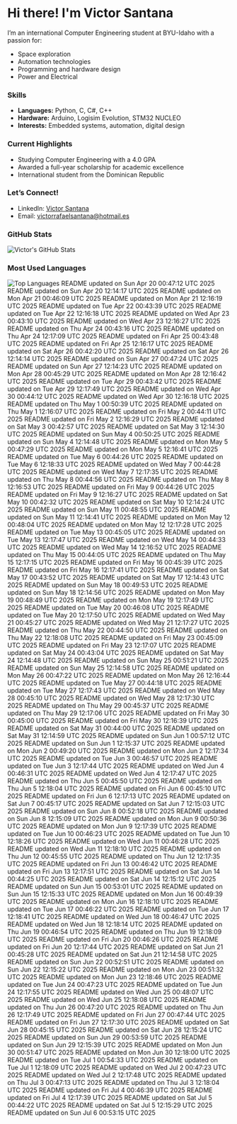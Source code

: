 # Hi there! I'm Victor Santana

I’m an international Computer Engineering student at BYU-Idaho with a passion for:
- Space exploration
- Automation technologies
- Programming and hardware design
- Power and Electrical

### Skills
- **Languages:** Python, C, C#, C++
- **Hardware:** Arduino, Logisim Evolution, STM32 NUCLEO
- **Interests:** Embedded systems, automation, digital design

### Current Highlights
- Studying Computer Engineering with a 4.0 GPA
- Awarded a full-year scholarship for academic excellence
- International student from the Dominican Republic

### Let’s Connect!
- LinkedIn: [Victor Santana](www.linkedin.com/in/victorrafaelsantana)
- Email: victorrafaelsantana@hotmail.es

### GitHub Stats
![Victor's GitHub Stats](https://github-readme-stats.vercel.app/api?username=vrsp05&show_icons=true&theme=tokyonight)

### Most Used Languages
![Top Languages](https://github-readme-stats.vercel.app/api/top-langs/?username=vrsp05&layout=compact&theme=tokyonight)
README updated on Sun Apr 20 00:47:12 UTC 2025
README updated on Sun Apr 20 12:14:17 UTC 2025
README updated on Mon Apr 21 00:46:09 UTC 2025
README updated on Mon Apr 21 12:16:19 UTC 2025
README updated on Tue Apr 22 00:43:39 UTC 2025
README updated on Tue Apr 22 12:16:18 UTC 2025
README updated on Wed Apr 23 00:43:10 UTC 2025
README updated on Wed Apr 23 12:16:27 UTC 2025
README updated on Thu Apr 24 00:43:16 UTC 2025
README updated on Thu Apr 24 12:17:09 UTC 2025
README updated on Fri Apr 25 00:43:48 UTC 2025
README updated on Fri Apr 25 12:16:17 UTC 2025
README updated on Sat Apr 26 00:42:20 UTC 2025
README updated on Sat Apr 26 12:14:14 UTC 2025
README updated on Sun Apr 27 00:47:24 UTC 2025
README updated on Sun Apr 27 12:14:23 UTC 2025
README updated on Mon Apr 28 00:45:29 UTC 2025
README updated on Mon Apr 28 12:16:42 UTC 2025
README updated on Tue Apr 29 00:43:42 UTC 2025
README updated on Tue Apr 29 12:17:49 UTC 2025
README updated on Wed Apr 30 00:44:12 UTC 2025
README updated on Wed Apr 30 12:16:18 UTC 2025
README updated on Thu May  1 00:50:39 UTC 2025
README updated on Thu May  1 12:16:07 UTC 2025
README updated on Fri May  2 00:44:11 UTC 2025
README updated on Fri May  2 12:16:29 UTC 2025
README updated on Sat May  3 00:42:57 UTC 2025
README updated on Sat May  3 12:14:30 UTC 2025
README updated on Sun May  4 00:50:25 UTC 2025
README updated on Sun May  4 12:14:48 UTC 2025
README updated on Mon May  5 00:47:29 UTC 2025
README updated on Mon May  5 12:16:41 UTC 2025
README updated on Tue May  6 00:44:26 UTC 2025
README updated on Tue May  6 12:18:33 UTC 2025
README updated on Wed May  7 00:44:28 UTC 2025
README updated on Wed May  7 12:17:35 UTC 2025
README updated on Thu May  8 00:44:56 UTC 2025
README updated on Thu May  8 12:16:53 UTC 2025
README updated on Fri May  9 00:44:26 UTC 2025
README updated on Fri May  9 12:16:27 UTC 2025
README updated on Sat May 10 00:42:32 UTC 2025
README updated on Sat May 10 12:14:24 UTC 2025
README updated on Sun May 11 00:48:55 UTC 2025
README updated on Sun May 11 12:14:41 UTC 2025
README updated on Mon May 12 00:48:04 UTC 2025
README updated on Mon May 12 12:17:28 UTC 2025
README updated on Tue May 13 00:45:05 UTC 2025
README updated on Tue May 13 12:17:47 UTC 2025
README updated on Wed May 14 00:44:33 UTC 2025
README updated on Wed May 14 12:16:52 UTC 2025
README updated on Thu May 15 00:44:05 UTC 2025
README updated on Thu May 15 12:17:15 UTC 2025
README updated on Fri May 16 00:45:39 UTC 2025
README updated on Fri May 16 12:17:41 UTC 2025
README updated on Sat May 17 00:43:52 UTC 2025
README updated on Sat May 17 12:14:43 UTC 2025
README updated on Sun May 18 00:49:53 UTC 2025
README updated on Sun May 18 12:14:56 UTC 2025
README updated on Mon May 19 00:48:49 UTC 2025
README updated on Mon May 19 12:17:49 UTC 2025
README updated on Tue May 20 00:46:08 UTC 2025
README updated on Tue May 20 12:17:50 UTC 2025
README updated on Wed May 21 00:45:27 UTC 2025
README updated on Wed May 21 12:17:27 UTC 2025
README updated on Thu May 22 00:44:50 UTC 2025
README updated on Thu May 22 12:18:08 UTC 2025
README updated on Fri May 23 00:45:09 UTC 2025
README updated on Fri May 23 12:17:07 UTC 2025
README updated on Sat May 24 00:43:04 UTC 2025
README updated on Sat May 24 12:14:48 UTC 2025
README updated on Sun May 25 00:51:21 UTC 2025
README updated on Sun May 25 12:14:58 UTC 2025
README updated on Mon May 26 00:47:22 UTC 2025
README updated on Mon May 26 12:16:44 UTC 2025
README updated on Tue May 27 00:44:18 UTC 2025
README updated on Tue May 27 12:17:43 UTC 2025
README updated on Wed May 28 00:45:10 UTC 2025
README updated on Wed May 28 12:17:30 UTC 2025
README updated on Thu May 29 00:45:37 UTC 2025
README updated on Thu May 29 12:17:06 UTC 2025
README updated on Fri May 30 00:45:00 UTC 2025
README updated on Fri May 30 12:16:39 UTC 2025
README updated on Sat May 31 00:44:00 UTC 2025
README updated on Sat May 31 12:14:59 UTC 2025
README updated on Sun Jun  1 00:57:12 UTC 2025
README updated on Sun Jun  1 12:15:37 UTC 2025
README updated on Mon Jun  2 00:49:20 UTC 2025
README updated on Mon Jun  2 12:17:34 UTC 2025
README updated on Tue Jun  3 00:46:57 UTC 2025
README updated on Tue Jun  3 12:17:44 UTC 2025
README updated on Wed Jun  4 00:46:31 UTC 2025
README updated on Wed Jun  4 12:17:47 UTC 2025
README updated on Thu Jun  5 00:45:50 UTC 2025
README updated on Thu Jun  5 12:18:04 UTC 2025
README updated on Fri Jun  6 00:45:10 UTC 2025
README updated on Fri Jun  6 12:17:13 UTC 2025
README updated on Sat Jun  7 00:45:17 UTC 2025
README updated on Sat Jun  7 12:15:03 UTC 2025
README updated on Sun Jun  8 00:52:18 UTC 2025
README updated on Sun Jun  8 12:15:09 UTC 2025
README updated on Mon Jun  9 00:50:36 UTC 2025
README updated on Mon Jun  9 12:17:39 UTC 2025
README updated on Tue Jun 10 00:46:23 UTC 2025
README updated on Tue Jun 10 12:18:26 UTC 2025
README updated on Wed Jun 11 00:46:28 UTC 2025
README updated on Wed Jun 11 12:18:10 UTC 2025
README updated on Thu Jun 12 00:45:55 UTC 2025
README updated on Thu Jun 12 12:17:35 UTC 2025
README updated on Fri Jun 13 00:46:42 UTC 2025
README updated on Fri Jun 13 12:17:51 UTC 2025
README updated on Sat Jun 14 00:44:25 UTC 2025
README updated on Sat Jun 14 12:15:12 UTC 2025
README updated on Sun Jun 15 00:53:01 UTC 2025
README updated on Sun Jun 15 12:15:33 UTC 2025
README updated on Mon Jun 16 00:49:39 UTC 2025
README updated on Mon Jun 16 12:18:10 UTC 2025
README updated on Tue Jun 17 00:46:22 UTC 2025
README updated on Tue Jun 17 12:18:41 UTC 2025
README updated on Wed Jun 18 00:46:47 UTC 2025
README updated on Wed Jun 18 12:18:14 UTC 2025
README updated on Thu Jun 19 00:46:54 UTC 2025
README updated on Thu Jun 19 12:18:09 UTC 2025
README updated on Fri Jun 20 00:46:26 UTC 2025
README updated on Fri Jun 20 12:17:44 UTC 2025
README updated on Sat Jun 21 00:45:28 UTC 2025
README updated on Sat Jun 21 12:14:58 UTC 2025
README updated on Sun Jun 22 00:52:51 UTC 2025
README updated on Sun Jun 22 12:15:22 UTC 2025
README updated on Mon Jun 23 00:51:32 UTC 2025
README updated on Mon Jun 23 12:18:46 UTC 2025
README updated on Tue Jun 24 00:47:23 UTC 2025
README updated on Tue Jun 24 12:17:55 UTC 2025
README updated on Wed Jun 25 00:48:07 UTC 2025
README updated on Wed Jun 25 12:18:08 UTC 2025
README updated on Thu Jun 26 00:47:20 UTC 2025
README updated on Thu Jun 26 12:17:49 UTC 2025
README updated on Fri Jun 27 00:47:44 UTC 2025
README updated on Fri Jun 27 12:17:30 UTC 2025
README updated on Sat Jun 28 00:45:15 UTC 2025
README updated on Sat Jun 28 12:15:24 UTC 2025
README updated on Sun Jun 29 00:53:59 UTC 2025
README updated on Sun Jun 29 12:15:39 UTC 2025
README updated on Mon Jun 30 00:51:47 UTC 2025
README updated on Mon Jun 30 12:18:00 UTC 2025
README updated on Tue Jul  1 00:54:33 UTC 2025
README updated on Tue Jul  1 12:18:09 UTC 2025
README updated on Wed Jul  2 00:47:23 UTC 2025
README updated on Wed Jul  2 12:17:48 UTC 2025
README updated on Thu Jul  3 00:47:13 UTC 2025
README updated on Thu Jul  3 12:18:04 UTC 2025
README updated on Fri Jul  4 00:46:39 UTC 2025
README updated on Fri Jul  4 12:17:39 UTC 2025
README updated on Sat Jul  5 00:44:22 UTC 2025
README updated on Sat Jul  5 12:15:29 UTC 2025
README updated on Sun Jul  6 00:53:15 UTC 2025
